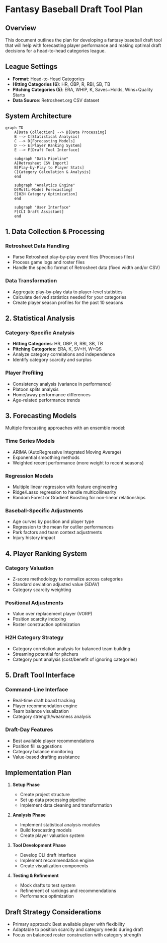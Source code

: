 # Fantasy Baseball Draft Tool Plan

## Overview
This document outlines the plan for developing a fantasy baseball draft tool that will help with forecasting player performance and making optimal draft decisions for a head-to-head categories league.

## League Settings
- **Format**: Head-to-Head Categories
- **Hitting Categories (6)**: HR, OBP, R, RBI, SB, TB
- **Pitching Categories (5)**: ERA, WHIP, K, Saves+Holds, Wins+Quality Starts
- **Data Source**: Retrosheet.org CSV dataset

## System Architecture

```mermaid
graph TD
    A[Data Collection] --> B[Data Processing]
    B --> C[Statistical Analysis]
    C --> D[Forecasting Models]
    D --> E[Player Ranking System]
    E --> F[Draft Tool Interface]
    
    subgraph "Data Pipeline"
    A[Retrosheet CSV Import]
    B[Play-by-Play to Player Stats]
    C[Category Calculation & Analysis]
    end
    
    subgraph "Analytics Engine"
    D[Multi-Model Forecasting]
    E[H2H Category Optimization]
    end
    
    subgraph "User Interface"
    F[CLI Draft Assistant]
    end
```

## 1. Data Collection & Processing

### Retrosheet Data Handling
- Parse Retrosheet play-by-play event files (Processes files)
- Process game logs and roster files
- Handle the specific format of Retrosheet data (fixed width and/or CSV)

### Data Transformation
- Aggregate play-by-play data to player-level statistics
- Calculate derived statistics needed for your categories
- Create player season profiles for the past 10 seasons

## 2. Statistical Analysis

### Category-Specific Analysis
- **Hitting Categories**: HR, OBP, R, RBI, SB, TB
- **Pitching Categories**: ERA, K, SV+H, W+QS
- Analyze category correlations and independence
- Identify category scarcity and surplus

### Player Profiling
- Consistency analysis (variance in performance)
- Platoon splits analysis
- Home/away performance differences
- Age-related performance trends

## 3. Forecasting Models

Multiple forecasting approaches with an ensemble model:

### Time Series Models
- ARIMA (AutoRegressive Integrated Moving Average)
- Exponential smoothing methods
- Weighted recent performance (more weight to recent seasons)

### Regression Models
- Multiple linear regression with feature engineering
- Ridge/Lasso regression to handle multicollinearity
- Random Forest or Gradient Boosting for non-linear relationships

### Baseball-Specific Adjustments
- Age curves by position and player type
- Regression to the mean for outlier performances
- Park factors and team context adjustments
- Injury history impact

## 4. Player Ranking System

### Category Valuation
- Z-score methodology to normalize across categories
- Standard deviation adjusted value (SDAV)
- Category scarcity weighting

### Positional Adjustments
- Value over replacement player (VORP)
- Position scarcity indexing
- Roster construction optimization

### H2H Category Strategy
- Category correlation analysis for balanced team building
- Streaming potential for pitchers
- Category punt analysis (cost/benefit of ignoring categories)

## 5. Draft Tool Interface

### Command-Line Interface
- Real-time draft board tracking
- Player recommendation engine
- Team balance visualization
- Category strength/weakness analysis

### Draft-Day Features
- Best available player recommendations
- Position fill suggestions
- Category balance monitoring
- Value-based drafting assistance

## Implementation Plan

1. **Setup Phase**
   - Create project structure
   - Set up data processing pipeline
   - Implement data cleaning and transformation

2. **Analysis Phase**
   - Implement statistical analysis modules
   - Build forecasting models
   - Create player valuation system

3. **Tool Development Phase**
   - Develop CLI draft interface
   - Implement recommendation engine
   - Create visualization components

4. **Testing & Refinement**
   - Mock drafts to test system
   - Refinement of rankings and recommendations
   - Performance optimization

## Draft Strategy Considerations
- Primary approach: Best available player with flexibility
- Adaptable to position scarcity and category needs during draft
- Focus on balanced roster construction with category strength
